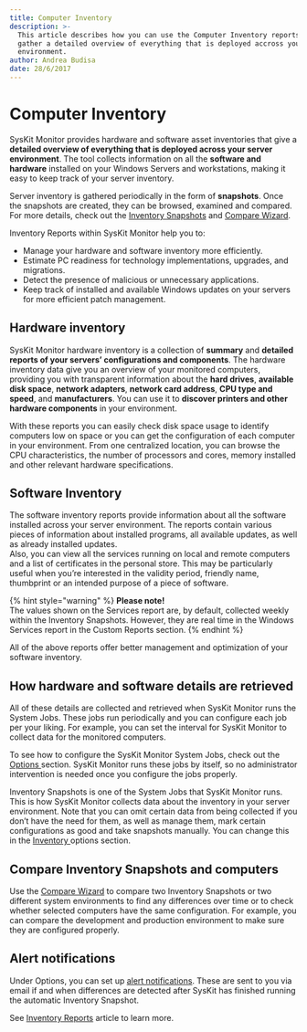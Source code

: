 ```yaml
---
title: Computer Inventory
description: >-
  This article describes how you can use the Computer Inventory reports to
  gather a detailed overview of everything that is deployed accross your server
  environment.
author: Andrea Budisa
date: 28/6/2017
---
```


# Computer Inventory

SysKit Monitor provides hardware and software asset inventories that give a **detailed overview of everything that is deployed across your server environment**. The tool collects information on all the **software and hardware** installed on your Windows Servers and workstations, making it easy to keep track of your server inventory.

Server inventory is gathered periodically in the form of **snapshots**. Once the snapshots are created, they can be browsed, examined and compared. For more details, check out the [Inventory Snapshots](../get-to-know-syskit-monitor/backstage-screen/configuration/options.md#inventory-snapshots) and [Compare Wizard](../get-to-know-syskit-monitor/reports/inventory-reports/compare-wizard.md).

Inventory Reports within SysKit Monitor help you to:

* Manage your hardware and software inventory more efficiently.
* Estimate PC readiness for technology implementations, upgrades, and migrations.
* Detect the presence of malicious or unnecessary applications.
* Keep track of installed and available Windows updates on your servers for more efficient patch management.

## Hardware inventory

SysKit Monitor hardware inventory is a collection of **summary** and **detailed reports of your servers’ configurations and components**. The hardware inventory data give you an overview of your monitored computers, providing you with transparent information about the **hard drives**, **available disk space**, **network adapters**, **network card address**, **CPU type and speed**, and **manufacturers**. You can use it to **discover printers and other hardware components** in your environment.

With these reports you can easily check disk space usage to identify computers low on space or you can get the configuration of each computer in your environment. From one centralized location, you can browse the CPU characteristics, the number of processors and cores, memory installed and other relevant hardware specifications.

## Software Inventory

The software inventory reports provide information about all the software installed across your server environment. The reports contain various pieces of information about installed programs, all available updates, as well as already installed updates.  
Also, you can view all the services running on local and remote computers and a list of certificates in the personal store. This may be particularly useful when you’re interested in the validity period, friendly name, thumbprint or an intended purpose of a piece of software.

{% hint style="warning" %}
**Please note!**  
The values shown on the Services report are, by default, collected weekly within the Inventory Snapshots. However, they are real time in the Windows Services report in the Custom Reports section.
{% endhint %}

All of the above reports offer better management and optimization of your software inventory.

## How hardware and software details are retrieved

All of these details are collected and retrieved when SysKit Monitor runs the System Jobs. These jobs run periodically and you can configure each job per your liking. For example, you can set the interval for SysKit Monitor to collect data for the monitored computers.

To see how to configure the SysKit Monitor System Jobs, check out the [Options ](../get-to-know-syskit-monitor/backstage-screen/configuration/options.md#system-jobs-configuration)section. SysKit Monitor runs these jobs by itself, so no administrator intervention is needed once you configure the jobs properly.

Inventory Snapshots is one of the System Jobs that SysKit Monitor runs. This is how SysKit Monitor collects data about the inventory in your server environment. Note that you can omit certain data from being collected if you don’t have the need for them, as well as manage them, mark certain configurations as good and take snapshots manually. You can change this in the [Inventory ](../get-to-know-syskit-monitor/backstage-screen/configuration/options.md#inventory-snapshots)options section.

## Compare Inventory Snapshots and computers

Use the [Compare Wizard](../get-to-know-syskit-monitor/reports/inventory-reports/compare-wizard.md) to compare two Inventory Snapshots or two different system environments to find any differences over time or to check whether selected computers have the same configuration. For example, you can compare the development and production environment to make sure they are configured properly.

## Alert notifications

Under Options, you can set up [alert notifications](../get-to-know-syskit-monitor/backstage-screen/configuration/options.md#alerts). These are sent to you via email if and when differences are detected after SysKit has finished running the automatic Inventory Snapshot.

See [Inventory Reports](../get-to-know-syskit-monitor/reports/inventory-reports/hardware-and-software.md) article to learn more.

